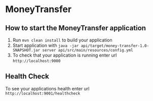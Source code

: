 # MoneyTransfer

How to start the MoneyTransfer application
---

1. Run `mvn clean install` to build your application
2. Start application with `java -jar api/target/money-transfer-1.0-SNAPSHOT.jar server api/src/main/resources/config.yml`
3. To check that your application is running enter url `http://localhost:9000`

Health Check
---

To see your applications health enter url `http://localhost:9001/healthcheck`
